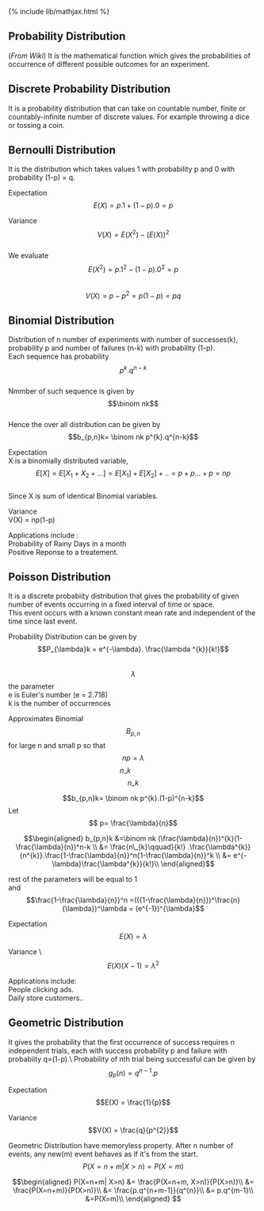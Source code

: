 {% include lib/mathjax.html %}

## Probability Distribution
(_From Wiki_) It is the mathematical function which gives the probabilities of occurrence of different possible outcomes for an experiment.
		  
## Discrete Probability Distribution
It is a probability distribution that can take on countable number, finite or countably-infinite number of discrete values. For example throwing  a dice or tossing a coin.

## Bernoulli Distribution
It is the distribution which takes values 1 with probability p and 0 with probability (1-p) = q.

Expectation\
$$E(X)  = p.1 +(1-p).0 = p$$

Variance \
$$V(X) = E(X^{2}) - (E(X))^{2} $$\
We evaluate $$E(X^{2}) = p.1^{2} - (1-p).0^{2}  = p$$\
$$V(X) = p - p^{2} = p(1-p) = pq$$

## Binomial Distribution
Distribution of n number of experiments with number of successes(k), probability p and number of failures (n-k) with probability (1-p).\
Each sequence has probability $$p^{k}.q^{n-k}$$\
Nmmber of such sequence is given by $$\binom nk$$\
Hence the over all distribution can be given by $$b_{p,n}k= \binom nk p^{k}.q^{n-k}$$

Expectation \
X is a binomially distributed variable,\
$$E[X] = E[X_{1}+X_{2}+...] = E[X_{1}]+E[X_{2}]+.. = p+p...+p =np$$\
Since X is sum of identical Binomial variables.

Variance\
V(X) = np(1-p)

Applications include :\
Probability of Rainy Days in a month\
Positive Reponse to a  treatement.

## Poisson Distribution
It is a discrete probabiity distribution that gives the probability of given number of events occurring in a fixed interval of time or space.\
This event occurs with a known constant mean rate and independent of the time since last event.

Probability Distribution can be given by \
$$P_{\lambda}k = e^{-\lambda}. \frac{\lambda ^{k}}{k!}$$\
$$\lambda$$ the parameter\
e is Euler's number (e = 2.718)\
k is the number of occurrences

Approximates Binomial $$B_{p,n}$$ for large n and small p so that $$np = \lambda$$
$$n\_{k}\qquad$$
$$n\_{k}$$

$$b_{p,n}k= \binom nk p^{k}.(1-p)^{n-k}$$
Let$$ p= \frac{\lambda}{n}$$

$$\begin{aligned}
b_{p,n}k &=\binom nk (\frac{\lambda}{n})^{k}(1-\frac{\lambda}{n})^n-k \\
	 &= \frac{n\_{k}\qquad}{k!} .\frac{\lambda^{k}}{n^{k}}.\frac{1-\frac{\lambda}{n}}^n{1-\frac{\lambda}{n}}^k \\
	 &= e^{-\lambda}\frac{\lambda^{k}}{k!}\\
\end{aligned}$$

rest of the parameters will be equal to 1\
and $$\frac{1-\frac{\lambda}{n}}^n =(({1-\frac{\lambda}{n}})^\frac{n}{\lambda})^\lambda = (e^{-1})^{\lambda}$$

Expectation \
$$E(X) = \lambda$$

Variance \ 
$$E(X)(X-1) = \lambda^{2}$$

Applications include:\
People clicking ads.\
Daily store customers..

## Geometric Distribution

It gives the probability that the first occurrence of success requires n independent trials, each with success probability p and failure with probabiity q=(1-p).\ 
Probability of nth trial being successful can be given by
$$g_{p}(n) = q^{n-1}.p$$

Expectation \
$$E(X) = \frac{1}{p}$$

Variance \
$$V(X) = \frac{q}{p^{2}}$$

Geometric Distribution have memoryless property. After n number of events, any new(m) event behaves as if it's from the start.\
$$P(X=n+m| X>n) = P(X=m)$$

$$\begin{aligned}
P(X=n+m| X>n) &= \frac{P(X=n+m, X>n)}{P(X>n)}\\
&= \frac{P(X=n+m)}{P(X>n)}\\
&= \frac{p.q^{n+m-1}}{q^{n}}\\
&= p.q^{m-1}\\
&=P(X=m)\\
\end{aligned}
$$
